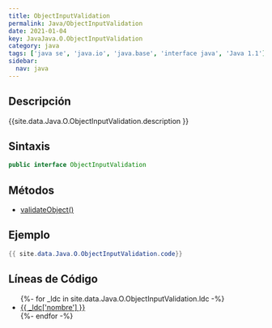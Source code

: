 ```yaml
---
title: ObjectInputValidation
permalink: Java/ObjectInputValidation
date: 2021-01-04
key: JavaJava.O.ObjectInputValidation
category: java
tags: ['java se', 'java.io', 'java.base', 'interface java', 'Java 1.1']
sidebar: 
  nav: java
---
```


## Descripción
{{site.data.Java.O.ObjectInputValidation.description }}

## Sintaxis
~~~java
public interface ObjectInputValidation
~~~

## Métodos
* [validateObject()](/Java/ObjectInputValidation/validateObject)

## Ejemplo
~~~java
{{ site.data.Java.O.ObjectInputValidation.code}}
~~~

## Líneas de Código
<ul>
{%- for _ldc in site.data.Java.O.ObjectInputValidation.ldc -%}
   <li>
       <a href="{{_ldc['url'] }}">{{ _ldc['nombre'] }}</a>
   </li>
{%- endfor -%}
</ul>
